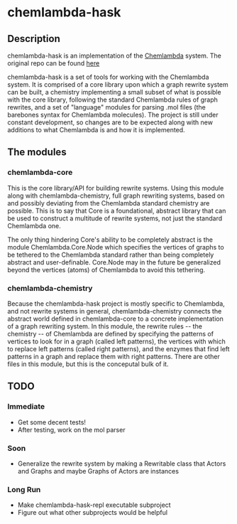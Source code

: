 # chemlambda-hask

## Description
chemlambda-hask is an implementation of the [Chemlambda](https://chorasimilarity.github.io/chemlambda-gui/index.html) system.
The original repo can be found [here](https://github.com/chorasimilarity/chemlambda-gui)

chemlambda-hask is a set of tools for working with the Chemlambda system. It is
comprised of a core library upon which a graph rewrite system can be built, a
chemistry implementing a small subset of what is possible with the core library,
following the standard Chemlambda rules of graph rewrites, and a set of
"language" modules for parsing .mol files (the barebones syntax for Chemlambda
molecules). The project is still under constant development, so changes are to
be expected along with new additions to what Chemlambda is and how it is
implemented.  

## The modules
### chemlambda-core
This is the core library/API for building rewrite systems. Using this module
along with chemlambda-chemistry, full graph rewriting systems, based on and
possibly deviating from the Chemlambda standard chemistry are possible. This is
to say that Core is a foundational, abstract library that can be used to construct
a multitude of rewrite systems, not just the standard Chemlambda one. 

The only thing hindering Core's ability to be completely abstract is the module
Chemlambda.Core.Node which specifies the vertices of graphs to be tethered to
the Chemlambda standard rather than being completely abstract and
user-definable. Core.Node may in the future be generalized beyond the vertices
(atoms) of Chemlambda to avoid this tethering. 

### chemlambda-chemistry
Because the chemlambda-hask project is mostly specific to Chemlambda, and not
rewrite systems in general, chemlambda-chemistry connects the abstract world
defined in chemlambda-core to a concrete implementation of a graph rewriting
system. In this module, the rewrite rules -- the chemistry -- of Chemlambda are
defined by specifying the patterns of vertices to look for in a graph (called
left patterns), the vertices with which to replace left patterns
(called right patterns), and the enzymes that find left patterns in a graph and
replace them with right patterns. There are other files in this module, but this
is the conceputal bulk of it.


## TODO
### Immediate
- Get some decent tests!
- After testing, work on the mol parser

### Soon
- Generalize the rewrite system by making a Rewritable class that Actors and Graphs and maybe Graphs of Actors are instances

### Long Run
- Make chemlambda-hask-repl executable subproject
- Figure out what other subprojects would be helpful
